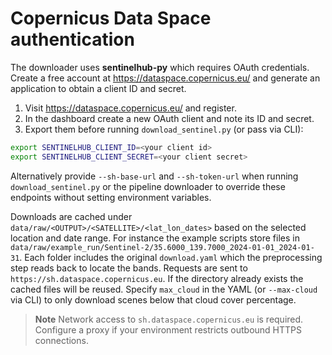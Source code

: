 # Copernicus Data Space authentication

The downloader uses **sentinelhub-py** which requires OAuth credentials.
Create a free account at <https://dataspace.copernicus.eu/> and generate an
application to obtain a client ID and secret.

1. Visit <https://dataspace.copernicus.eu/> and register.
2. In the dashboard create a new OAuth client and note its ID and secret.
3. Export them before running `download_sentinel.py` (or pass via CLI):

```bash
export SENTINELHUB_CLIENT_ID=<your client id>
export SENTINELHUB_CLIENT_SECRET=<your client secret>
```

Alternatively provide `--sh-base-url` and `--sh-token-url` when running
`download_sentinel.py` or the pipeline downloader to override these endpoints
without setting environment variables.

Downloads are cached under `data/raw/<OUTPUT>/<SATELLITE>/<lat_lon_dates>` based on the selected
location and date range. For instance the example scripts store files in
`data/raw/example_run/Sentinel-2/35.6000_139.7000_2024-01-01_2024-01-31`. Each folder includes
the original `download.yaml` which the preprocessing step reads back to locate
the bands. Requests are sent to `https://sh.dataspace.copernicus.eu`. If the
directory already exists the cached files will be reused.
Specify `max_cloud` in the YAML (or `--max-cloud` via CLI) to only download
scenes below that cloud cover percentage.

> **Note**
> Network access to `sh.dataspace.copernicus.eu` is required. Configure a proxy
> if your environment restricts outbound HTTPS connections.
